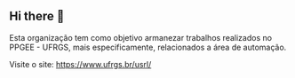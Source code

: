 ## Hi there 👋

Esta organização tem como objetivo armanezar trabalhos realizados no PPGEE - UFRGS, mais especificamente, relacionados a área de automação.


Visite o site: https://www.ufrgs.br/usrl/
